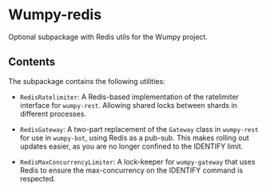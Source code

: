 # Wumpy-redis

Optional subpackage with Redis utils for the Wumpy project.

## Contents

The subpackage contains the following utilities:

- `RedisRatelimiter`:
    A Redis-based implementation of the ratelimiter interface for `wumpy-rest`.
    Allowing shared locks between shards in different processes.

- `RedisGateway`:
    A two-part replacement of the `Gateway` class in `wumpy-rest` for use in
    `wumpy-bot`, using Redis as a pub-sub. This makes rolling out updates
    easier, as you are no longer confined to the IDENTIFY limit.

- `RedisMaxConcurrencyLimiter`:
    A lock-keeper for `wumpy-gateway` that uses Redis to ensure the
    max-concurrency on the IDENTIFY command is respected.
